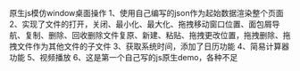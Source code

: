 原生js模仿window桌面操作
1、使用自己编写的json作为起始数据渲染整个页面
2、实现了文件的打开，关闭、最小化、最大化、拖拽移动窗口位置、面包屑导航、复制、删除、回收删除文件复原、新建、粘贴、拖拽更改位置，拖拽删除、拖拽文件作为其他文件的子文件
3、获取系统时间，添加了日历功能
4、简易计算器功能
5、视频播放
6、这是第一个自己写的js原生demo，各种不足
